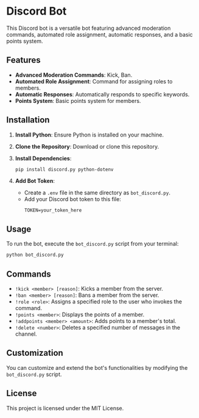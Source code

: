 
# Discord Bot

This Discord bot is a versatile bot featuring advanced moderation commands, automated role assignment, automatic responses, and a basic points system.

## Features

- **Advanced Moderation Commands**: Kick, Ban.
- **Automated Role Assignment**: Command for assigning roles to members.
- **Automatic Responses**: Automatically responds to specific keywords.
- **Points System**: Basic points system for members.

## Installation

1. **Install Python**: Ensure Python is installed on your machine.

2. **Clone the Repository**: Download or clone this repository.

3. **Install Dependencies**:
   ```bash
   pip install discord.py python-dotenv
   ```

4. **Add Bot Token**:
   - Create a `.env` file in the same directory as `bot_discord.py`.
   - Add your Discord bot token to this file:
     ```
     TOKEN=your_token_here
     ```

## Usage

To run the bot, execute the `bot_discord.py` script from your terminal:
```bash
python bot_discord.py
```

## Commands

- `!kick <member> [reason]`: Kicks a member from the server.
- `!ban <member> [reason]`: Bans a member from the server.
- `!role <role>`: Assigns a specified role to the user who invokes the command.
- `!points <member>`: Displays the points of a member.
- `!addpoints <member> <amount>`: Adds points to a member's total.
- `!delete <number>`: Deletes a specified number of messages in the channel.

## Customization

You can customize and extend the bot's functionalities by modifying the `bot_discord.py` script.

## License

This project is licensed under the MIT License.
